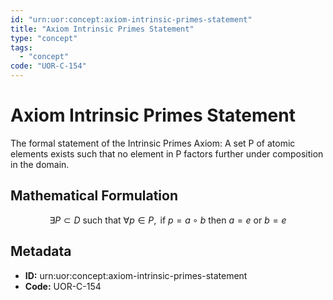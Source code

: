 ```yaml
---
id: "urn:uor:concept:axiom-intrinsic-primes-statement"
title: "Axiom Intrinsic Primes Statement"
type: "concept"
tags:
  - "concept"
code: "UOR-C-154"
---
```


# Axiom Intrinsic Primes Statement

The formal statement of the Intrinsic Primes Axiom: A set P of atomic elements exists such that no element in P factors further under composition in the domain.

## Mathematical Formulation

$$
\exists P \subset D \text{ such that } \forall p \in P, \text{ if } p = a \circ b \text{ then } a = e \text{ or } b = e
$$

## Metadata

- **ID:** urn:uor:concept:axiom-intrinsic-primes-statement
- **Code:** UOR-C-154
